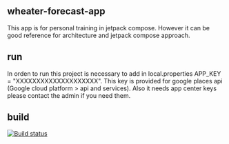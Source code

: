 ## wheater-forecast-app

This app is for personal training in jetpack compose. However it can be good reference for architecture and jetpack compose approach.

## run

In orden to run this project is necessary to add in local.properties APP_KEY = "XXXXXXXXXXXXXXXXXXXX". This key is provided for google places api (Google cloud platform > api and services). Also it needs app center keys please contact the admin if you need them.

## build

[![Build status](https://build.appcenter.ms/v0.1/apps/02f350cf-561b-4a86-8052-419042741635/branches/main/badge)](https://appcenter.ms)

